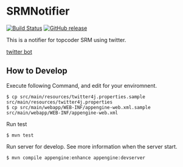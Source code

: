 SRMNotifier
===========

[![Build Status](https://secure.travis-ci.org/nise-nabe/SRMNotifier.png?branch=master)](http://travis-ci.org/nise-nabe/SRMNotifier) [![GitHub release](https://img.shields.io/github/release/nise-nabe/SRMNotifier.svg)]()

This is a notifier for topcoder SRM using twitter.

[twitter bot](https://twitter.com/#!/tc_srm_jp_bot)

How to Develop
--------------

Execute following Command, and edit for your enviromnent. 

    $ cp src/main/resources/twitter4j.properties.sample src/main/resources/twitter4j.properties
    $ cp src/main/webapp/WEB-INF/appengine-web.xml.sample src/main/webapp/WEB-INF/appengine-web.xml

Run test

    $ mvn test

Run server for develop. See more information when the server start.

    $ mvn compile appengine:enhance appengine:devserver
